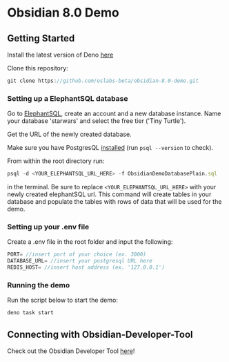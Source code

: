 # Obsidian 8.0 Demo

## Getting Started

Install the latest version of Deno [here](https://deno.land/manual@v1.32.3/getting_started/installation)

Clone this repository:

```javascript
git clone https://github.com/oslabs-beta/obsidian-8.0-demo.git
```

### Setting up a ElephantSQL database

Go to [ElephantSQL](https://www.elephantsql.com/), create an account and a new database instance. Name your database 'starwars' and select the free tier ('Tiny Turtle').

Get the URL of the newly created database. 

Make sure you have PostgresQL [installed](https://www.postgresql.org/download/) (run `psql --version` to check).

From within the root directory run: 
```javascript
psql -d <YOUR_ELEPHANTSQL_URL_HERE> -f ObsidianDemoDatabasePlain.sql
``` 
in the terminal. Be sure to replace `<YOUR_ELEPHANTSQL_URL_HERE>` with your newly created elephantSQL url. This command will create tables in your database and populate the tables with rows of data that will be used for the demo. 


### Setting up your .env file

Create a .env file in the root folder and input the following:

```javascript
PORT= //insert port of your choice (ex. 3000)
DATABASE_URL= //insert your postgresql URL here
REDIS_HOST= //insert host address (ex. '127.0.0.1')
```

### Running the demo
Run the script below to start the demo:

```javascript
deno task start
```

## Connecting with Obsidian-Developer-Tool

Check out the Obsidian Developer Tool [here](https://github.com/open-source-labs/obsidian-developer-tool)!

